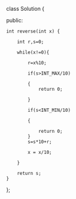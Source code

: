 class Solution {

public:

    int reverse(int x) {
    
        int r,s=0;
        
        while(x!=0){
        
            r=x%10;
            
            if(s>INT_MAX/10)
            
            {
                return 0;
                
            }
            
            if(s<INT_MIN/10)
            
            {
            
                return 0;
            }
            s=s*10+r;
            
            x = x/10;
            
        }
        
        return s;
    }
};
